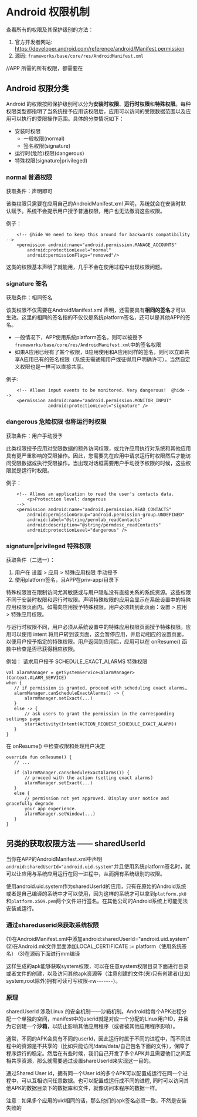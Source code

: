 # Android 权限机制

查看所有的权限及其保护级别的方法：
1. 官方开发者网站: https://developer.android.com/reference/android/Manifest.permission
2. 源码: `frameworks/base/core/res/AndroidManifest.xml`

//APP 所需的所有权限，都需要在

## Android 权限分类

Android 的权限按照保护级别可以分为**安装时权限**、**运行时权限**和**特殊权限**。每种权限类型都指明了当系统授予应用该权限后，应用可以访问的受限数据范围以及应用可以执行的受限操作范围。具体的分类情况如下：

* 安装时权限
	* 一般权限(normal)
	* 签名权限(signature)
* 运行时(危险)权限(dangerous)
* 特殊权限(signature|privileged)



### normal 普通权限

获取条件：声明即可

该类权限只需要在应用自己的AndroidManifest.xml 声明，系统就会在安装时默认赋予。系统不会提示用户授予普通权限，用户也无法撤消这些权限。

例子：
~~~
    <!-- @hide We need to keep this around for backwards compatibility -->
    <permission android:name="android.permission.MANAGE_ACCOUNTS"
        android:protectionLevel="normal"
        android:permissionFlags="removed"/>
~~~
这类的权限基本声明了就能用，几乎不会在使用过程中出现权限问题。

### signature 签名

获取条件：相同签名

该类权限不仅需要在AndroidManifest.xml 声明，还需要具有**相同的签名**才可以生效。这里的相同的签名指的不仅仅是系统platform签名，还可以是其他APP的签名。
* 一般情况下，APP使用系统platform签名，则可以被授予`frameworks/base/core/res/AndroidManifest.xml`中的签名权限
* 如果A应用已经有了某个权限，B应用使用和A应用同样的签名，则可以立即共享A应用已有的签名权限（系统无需通知用户或征得用户明确许可）。当然自定义权限也是一样可以直接共享。

例子:
~~~
    <!-- Allows input events to be monitored. Very dangerous!  @hide -->
    <permission android:name="android.permission.MONITOR_INPUT"
                android:protectionLevel="signature" />
~~~

### dangerous 危险权限 也称运行时权限

获取条件：用户手动授予

此类权限授予应用对受限数据的额外访问权限，或允许应用执行对系统和其他应用具有更严重影响的受限操作。因此，您需要先在应用中请求运行时权限然后才能访问受限数据或执行受限操作。当出现对话框需要用户手动授予权限的时候，这些权限就是运行时权限。

例子：
~~~
    <!-- Allows an application to read the user's contacts data.
        <p>Protection level: dangerous
    -->
    <permission android:name="android.permission.READ_CONTACTS"
        android:permissionGroup="android.permission-group.UNDEFINED"
        android:label="@string/permlab_readContacts"
        android:description="@string/permdesc_readContacts"
        android:protectionLevel="dangerous" />
~~~

### signature|privileged 特殊权限

获取条件（二选一）：
1. 用户在 设置 > 应用 > 特殊应用权限 手动授予
2. 使用platform签名，且APP在priv-app/目录下

特殊权限旨在限制访问尤其敏感或与用户隐私没有直接关系的系统资源。这些权限不同于安装时权限和运行时权限。声明特殊权限的应用会显示在系统设置中的特殊应用权限页面内。如需向应用授予特殊权限，用户必须转到此页面：设置 > 应用 > 特殊应用权限。

与运行时权限不同，用户必须从系统设置中的特殊应用权限页面授予特殊权限。应用可以使用 intent 将用户转到该页面，这会暂停应用，并启动相应的设置页面，以便用户授予指定的特殊权限。用户返回到应用后，应用可以在 onResume() 函数中检查是否已获得相应权限。

例如：
请求用户授予 SCHEDULE_EXACT_ALARMS 特殊权限
~~~
val alarmManager = getSystemService<AlarmManager>(Context.ALARM_SERVICE)
when {
   // if permission is granted, proceed with scheduling exact alarms…
   alarmManager.canScheduleExactAlarms() -> {
       alarmManager.setExact(...)
   }
   else -> {
       // ask users to grant the permission in the corresponding settings page
       startActivity(Intent(ACTION_REQUEST_SCHEDULE_EXACT_ALARM))
   }
}
~~~
在 onResume() 中检查权限和处理用户决定
~~~
override fun onResume() {
   // ...
 
   if (alarmManager.canScheduleExactAlarms()) {
       // proceed with the action (setting exact alarms)
       alarmManager.setExact(...)
   }
   else {
       // permission not yet approved. Display user notice and gracefully degrade
       your app experience.
       alarmManager.setWindow(...)
   }
}
~~~

## 另类的获取权限方法 —— sharedUserId

当你在APP的AndroidManifest.xml中声明`android:sharedUserId="android.uid.system"`并且使用系统platform签名时，就可以让应用与系统应用运行在同一进程中，从而拥有系统级别的权限。

使用android.uid.system作为sharedUserId的应用，只有在原始的Android系统或者是自己编译的系统中才可以使用，因为这样的系统才可以拿到`platform.pk8`和`platform.x509.pem`两个文件进行签名。在其他公司的Android系统上可能无法安装或运行。

### 通过shareduserid来获取系统权限 
(1)在AndroidManifest.xml中添加android:sharedUserId="android.uid.system"
(2)在Android.mk文件里面添加LOCAL_CERTIFICATE := platform（使用系统签名）
(3)在源码下面进行mm编译

这样生成的apk能够获取system权限，可以在任意system权限目录下面进行目录或者文件的创建，以及访问其他apk资源等（注意创建的文件(夹)只有创建者(比如system,root除外)拥有可读可写权限-rw-------）。

### 原理

sharedUserId 涉及Linux 的安全机制——沙箱机制。Android给每个APK进程分配一个单独的空间，manifest中的userid就是对应一个分配的Linux用户ID，并且为它创建一个**沙箱**，以防止影响其他应用程序（或者被其他应用程序影响）。

通常，不同的APK会具有不同的userId，因此运行时属于不同的进程中，而不同进程中的资源是不共享的（比如只能访问/data/data/自己包名下面的文件），保障了程序运行的稳定。然后在有些时候，我们自己开发了多个APK并且需要他们之间互相共享资源，那么就需要通过设置shareUserId来实现这一目的。

通过Shared User id，拥有同一个User id的多个APK可以配置成运行在同一个进程中，可以互相访问任意数据。也可以配置成运行成不同的进程, 同时可以访问其他APK的数据目录下的数据库和文件，就像访问本程序的数据一样。

注意：如果多个应用的uid相同的话，那么他们的apk签名必须一致，不然是安装失败的

